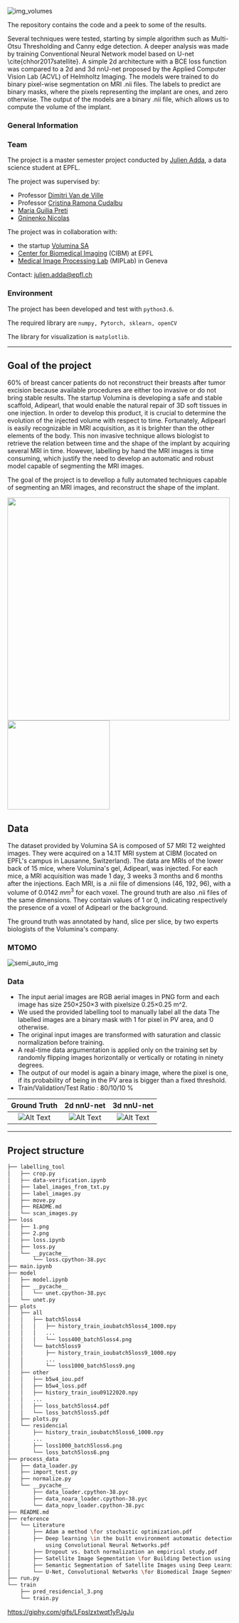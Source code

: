 ![img_volumes](https://user-images.githubusercontent.com/73229139/172063936-081317fe-4281-4f33-8803-c4ba3ca6181e.png)


The repository contains the code and a peek to some of the results. 

Several techniques were tested, starting by simple algorithm such as Multi-Otsu Thresholding and Canny edge detection. A deeper analysis was made by training Conventional Neural Network model based on U-net \cite{chhor2017satellite}. A simple 2d architecture with a BCE loss function  was compared to a 2d and 3d nnU-net proposed by the Applied Computer Vision Lab (ACVL) of Helmholtz Imaging. The models were trained to do binary pixel-wise segmentation on MRI .nii files. The labels to predict are binary masks, where the pixels representing the implant are ones, and zero otherwise. The output of the models are a binary .nii file, which allows us to compute the volume of the implant. 

### General Information

### Team
The project is a master semester project conducted by [Julien Adda](https://www.linkedin.com/in/julien-adda-071180195/), a data science student at EPFL. 

The project was supervised by:
- Professor [Dimitri Van de Ville](https://people.epfl.ch/dimitri.vandeville)
- Professor [Cristina Ramona Cudalbu](https://people.epfl.ch/cristina.cudalbu) 
- [Maria Guilia Preti](https://people.epfl.ch/maria.preti/?lang=en)
- [Gninenko Nicolas](https://people.epfl.ch/nicolas.gninenko)

The project was in collaboration with:
- the startup [Volumina SA](https://www.linkedin.com/company/voluminamedical/?originalSubdomain=ch)
- [Center for Biomedical Imaging](https://cibm.ch) (CIBM) at EPFL 
- [Medical Image Processing Lab](https://miplab.epfl.ch) (MIPLab) in Geneva

Contact: julien.adda@epfl.ch

### Environment
The project has been developed and test with `python3.6`.

The required library are `numpy, Pytorch, sklearn, openCV`

The library for visualization is `matplotlib`.

* * *
## Goal of the project

60% of breast cancer patients do not reconstruct their breasts after tumor excision because available procedures are either too invasive or do not bring stable results. The startup Volumina is developing a safe and stable scaffold, Adipearl, that would enable the natural repair of 3D soft tissues in one injection. In order to develop this product, it is crucial to determine the evolution of the injected volume with respect to time. Fortunately, Adipearl is easily recognizable in MRI acquisition, as it is brighter than the other elements of the body. This non invasive technique allows biologist to retrieve the relation between time and the shape of the implant by acquiring several MRI in time. However, labelling by hand the MRI images is time consuming, which justify the need to develop an automatic and robust model capable of segmenting the MRI images. 

The goal of the project is to devellop a fully automated techniques capable of segmenting an MRI images, and reconstruct the shape of the implant. 


 <img src="https://user-images.githubusercontent.com/73229139/172693090-a639c712-99f8-4325-aefa-e535100e60e0.png" width="500"/><img src="https://media.giphy.com/media/LFpslzxtwqt1yPJgJu/giphy-downsized.gif" width="230" height="200"/>



## Data 

The dataset provided by Volumina SA is composed of 57 MRI T2 weighted images. They were acquired on a 14.1T MRI system at CIBM (located on EPFL's campus in Lausanne, Switzerland). The data are MRIs of the lower back of 15 mice, where Volumina's gel, Adipearl, was injected. For each mice, a MRI acquisition was made 1 day, 3 weeks 3 months and 6 months after the injections. Each MRI, is a .nii file of dimensions (46, 192, 96), with a volume of 0.0142 $mm^3$ for each voxel. The ground truth are also .nii files of the same dimensions. They contain  values of 1 or 0, indicating respectively the presence of a voxel of Adipearl or the background.  

The ground truth was annotated by hand, slice per slice, by two experts biologists of the Volumina's company.

### MTOMO

![semi_auto_img](https://user-images.githubusercontent.com/73229139/172062095-7b08c504-1cf5-44c0-9655-bcecbbb8a967.png)



### Data
- The input aerial images are RGB aerial images in PNG form and  each  image  has  size 250×250×3 with pixelsize 0.25×0.25 m^2. 
- We used the provided labelling tool to manually label all the data The labelled images are a binary mask with 1 for pixel in PV area, and 0 otherwise.
- The original input images are transformed with saturation and classic normalization before training. 
- A real-time data argumentation is applied only on the training set by randomly flipping images horizontally or vertically or rotating in ninety degrees.
- The  output  of  our  model  is again a binary image, where the pixel is one, if its probability of being in the PV area is bigger than a fixed threshold.
- Train/Validation/Test Ratio : 80/10/10 \%


Ground Truth             |  2d nnU-net |  3d nnU-net
:-------------------------:|:-------------------------:|:-------------------------:
![Alt Text](https://media.giphy.com/media/LFpslzxtwqt1yPJgJu/giphy-downsized.gif)  |  ![Alt Text](https://media.giphy.com/media/LFpslzxtwqt1yPJgJu/giphy-downsized.gif) |  ![Alt Text](https://media.giphy.com/media/LFpslzxtwqt1yPJgJu/giphy-downsized.gif)


* * *
## Project structure
```bash
├── labelling_tool
│   ├── crop.py
│   ├── data-verification.ipynb
│   ├── label_images_from_txt.py
│   ├── label_images.py
│   ├── move.py
│   ├── README.md
│   └── scan_images.py
├── loss
│   ├── 1.png
│   ├── 2.png
│   ├── loss.ipynb
│   ├── loss.py
│   └── __pycache__
│       └── loss.cpython-38.pyc
├── main.ipynb
├── model
│   ├── model.ipynb
│   ├── __pycache__
│   │   └── unet.cpython-38.pyc
│   └── unet.py
├── plots
│   ├── all
│   │   ├── batch5loss4
│   │   │   ├── history_train_ioubatch5loss4_1000.npy
│   │   │   ...
│   │   │   └── loss400_batch5loss4.png
│   │   └── batch5loss9
│   │       ├── history_train_ioubatch5loss9_1000.npy
│   │       ... 
│   │       └── loss1000_batch5loss9.png
│   ├── other
│   │   ├── b5w4_iou.pdf
│   │   ├── b5w4_loss.pdf
│   │   ├── history_train_iou09122020.npy
│   │   ...
│   │   ├── loss_batch5loss4.pdf
│   │   └── loss_batch5loss5.pdf
│   ├── plots.py
│   └── residencial
│       ├── history_train_ioubatch5loss6_1000.npy
│       ...
│       ├── loss1000_batch5loss6.png
│       └── loss_batch5loss6.png
├── process_data
│   ├── data_loader.py
│   ├── import_test.py
│   ├── normalize.py
│   └── __pycache__
│       ├── data_loader.cpython-38.pyc
│       ├── data_noara_loader.cpython-38.pyc
│       └── data_nopv_loader.cpython-38.pyc
├── README.md
├── reference
│   └── Literature
│       ├── Adam a method \for stochastic optimization.pdf
│       ├── Deep learning \in the built environment automatic detection of rooftop solar panels 
│           using Convolutional Neural Networks.pdf
│       ├── Dropout vs. batch normalization an empirical study.pdf
│       ├── Satellite Image Segmentation \for Building Detection using U-Net.pdf
│       ├── Semantic Segmentation of Satellite Images using Deep Learning.pdf
│       └── U-Net, Convolutional Networks \for Biomedical Image Segmentation.pdf
├── run.py
└── train
    ├── pred_residencial_3.png
    └── train.py
```




https://giphy.com/gifs/LFpslzxtwqt1yPJgJu 
